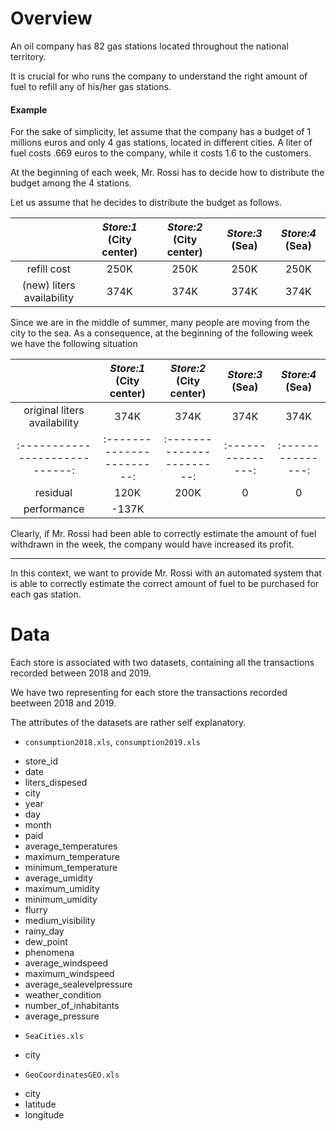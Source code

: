 # Overview
An oil company has 82 gas stations located throughout the national territory. 

It is crucial for who runs the company to understand the right amount of fuel to refill any
of his/her gas stations. 

####  Example
For the sake of simplicity, let assume that the company has a budget of 1 millions euros and only 4 gas stations, located in different cities. 
A liter of fuel costs .669 euros to the company, while it costs 1.6 to the customers.

At the beginning of each week, Mr. Rossi  has to decide how to distribute 
the budget among the 4 stations.

Let us assume that he decides to distribute the budget as follows.


|                            | _Store:1_ (City center) | _Store:2_ (City center) | _Store:3_ (Sea) | _Store:4_ (Sea) |
|:--------------------------:|:-----------------------:|:-----------------------:|:---------------:|:---------------:|
| refill cost                | 250K                    | 250K                    | 250K            | 250K            |
| (new)  liters availability | 374K                    | 374K                    | 374K            | 374K            |


Since we are in the middle of summer, many people
are moving from the city to the sea. 
As a consequence, at the beginning of the following week we have the following situation

|                              | _Store:1_ (City center) | _Store:2_ (City center) | _Store:3_ (Sea) | _Store:4_ (Sea) |
|:----------------------------:|:-----------------------:|:-----------------------:|:---------------:|:---------------:|
| original liters availability | 374K                    | 374K                    | 374K            | 374K            |
|:----------------------------:|:-----------------------:|:-----------------------:|:---------------:|:---------------:|
| residual                     | 120K                    | 200K                    | 0               | 0               |
| performance                  | -137K                                                                              ||||

Clearly, if Mr. Rossi had been able to correctly estimate the  amount of fuel withdrawn in the week, 
the company would have increased its profit.

--- 

In this context, we want to provide Mr. Rossi with an automated system that is able to 
correctly estimate the correct amount of fuel to be purchased for each gas station.

# Data
Each store is associated with two datasets, containing all the transactions recorded 
between 2018  and 2019.


We have two  representing for each store the transactions recorded beetween 2018 and 2019.

The attributes of the datasets are rather self explanatory.
- `consumption2018.xls`, `consumption2019.xls`
* store_id
* date
* liters_dispesed
* city
* year
* day
* month
* paid
* average_temperatures
* maximum_temperature
* minimum_temperature
* average_umidity
* maximum_umidity
* minimum_umidity
* flurry
* medium_visibility
* rainy_day
* dew_point
* phenomena
* average_windspeed
* maximum_windspeed
* average_sealevelpressure
* weather_condition
* number_of_inhabitants
* average_pressure

- `SeaCities.xls`
* city
- `GeoCoordinatesGEO.xls`
* city
* latitude
* longitude


